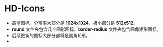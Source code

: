 # HD-Icons
- 高清图标。分辨率大部分是 **1024x1024**，极小部分是 **512x512**。
- **round** 文件夹包含几个圆形图标，**border-radius** 文件夹包含圆角矩形图标。
- 后续更新的图标大部分都将是圆角矩形。
- 
